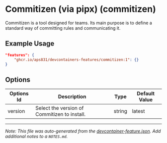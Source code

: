

# Commitizen (via pipx) (commitizen)

Commitizen is a tool designed for teams. Its main purpose is to define a standard way of committing rules and communicating it.

## Example Usage

```json
"features": {
    "ghcr.io/aps831/devcontainers-features/commitizen:1": {}
}
```

## Options

| Options Id | Description | Type | Default Value |
|-----|-----|-----|-----|
| version | Select the version of Commitizen to install. | string | latest |



---

_Note: This file was auto-generated from the [devcontainer-feature.json](https://github.com/aps831/devcontainers-features/blob/main/src/commitizen/devcontainer-feature.json).  Add additional notes to a `NOTES.md`._
